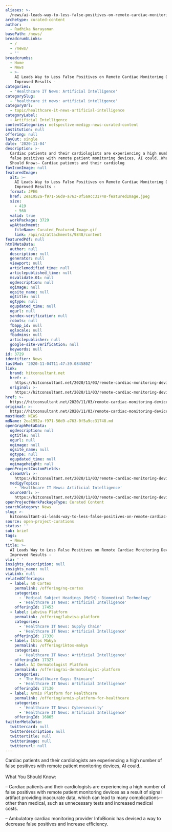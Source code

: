 ```yaml
---
aliases: >-
  /news/ai-leads-way-to-less-false-positives-on-remote-cardiac-monitoring-devices-improved-results
archetype: curated-content
author:
  - Radhika Narayanan
basePath: /news/
breadcrumbLinks:
  - /
  - /news/
  - ''
breadcrumbs:
  - Home
  - News
  - >-
    AI Leads Way to Less False Positives on Remote Cardiac Monitoring Devices,
    Improved Results -
categories:
  - 'Healthcare IT News: Artificial Intelligence'
categorySlug:
  - 'healthcare it news: artificial intelligence'
categoryUrl:
  - topic/healthcare-it-news-artificial-intelligence
categoryLabel:
  - Artificial Intelligence
contentCategories: netspective-medigy-news-curated-content
institution: null
offering: null
layOut: single
date: '2020-11-04'
description: >-
  Cardiac patients and their cardiologists are experiencing a high number of
  false positives with remote patient monitoring devices, AI could..What You
  Should Know:– Cardiac patients and their cardiolog
favIconImage: null
featuredImage:
  alt: >-
    AI Leads Way to Less False Positives on Remote Cardiac Monitoring Devices,
    Improved Results -
  format: JPEG
  href: 2ea1952a-f971-56d9-a763-0f5a9cc31748-featuredImage.jpeg
  size:
    - 419
    - 560
  valid: true
  workPackage: 3729
  wpAttachment:
    fileName: Curated_Featured_Image.gif
    link: /api/v3/attachments/9848/content
featuredPdf: null
htmlMetaData:
  author: null
  description: null
  generator: null
  viewport: null
  articlemodified_time: null
  articlepublished_time: null
  msvalidate.01: null
  ogdescription: null
  ogimage: null
  ogsite_name: null
  ogtitle: null
  ogtype: null
  ogupdated_time: null
  ogurl: null
  yandex-verification: null
  robots: null
  fbapp_id: null
  oglocale: null
  fbadmins: null
  articlepublisher: null
  google-site-verification: null
  keywords: null
id: 3729
identifier: News
lastMod: '2020-11-04T11:47:39.084580Z'
link:
  brand: hitconsultant.net
  href: >-
    https://hitconsultant.net/2020/11/03/remote-cardiac-monitoring-devices-false-positives/#.X6KUc4j7RPY
  original: >-
    https://hitconsultant.net/2020/11/03/remote-cardiac-monitoring-devices-false-positives/#.X6KUc4j7RPY
href: >-
  https://hitconsultant.net/2020/11/03/remote-cardiac-monitoring-devices-false-positives/#.X6KUc4j7RPY
original: >-
  https://hitconsultant.net/2020/11/03/remote-cardiac-monitoring-devices-false-positives/#.X6KUc4j7RPY
mastHead: NEWS
mdName: 2ea1952a-f971-56d9-a763-0f5a9cc31748.md
openGraphMetaData:
  ogdescription: null
  ogtitle: null
  ogurl: null
  ogimage: null
  ogsite_name: null
  ogtype: null
  ogupdated_time: null
  ogimageheight: null
openProjectCustomFields:
  cleanUrl: >-
    https://hitconsultant.net/2020/11/03/remote-cardiac-monitoring-devices-false-positives/#.X6KUc4j7RPY
  medigyTopics:
    - 'Healthcare IT News: Artificial Intelligence'
  sourceUrl: >-
    https://hitconsultant.net/2020/11/03/remote-cardiac-monitoring-devices-false-positives/#.X6KUc4j7RPY
openProjectWorkPackageType: Curated Content
searchCategory: News
slug: >-
  hitconsultant-ai-leads-way-to-less-false-positives-on-remote-cardiac-monitoring-devices-improved-results
source: open-project-curations
status: ''
sub: brief
tags:
  - News
title: >-
  AI Leads Way to Less False Positives on Remote Cardiac Monitoring Devices,
  Improved Results -
via: ' '
insights_description: null
insights_name: null
viaLink: null
relatedOfferings:
  - label: nQ Cortex
    permalink: /offering/nq-cortex
    categories:
      - 'Medical Subject Headings (MeSH): Biomedical Technology'
      - 'Healthcare IT News: Artificial Intelligence'
    offeringId: 17453
  - label: Labviva Platform
    permalink: /offering/labviva-platform
    categories:
      - 'Healthcare IT News: Supply Chain'
      - 'Healthcare IT News: Artificial Intelligence'
    offeringId: 17330
  - label: Iktos Makya
    permalink: /offering/iktos-makya
    categories:
      - 'Healthcare IT News: Artificial Intelligence'
    offeringId: 17327
  - label: AI Dermatologist Platform
    permalink: /offering/ai-dermatologist-platform
    categories:
      - 'The Healthcare Guys: Skincare'
      - 'Healthcare IT News: Artificial Intelligence'
    offeringId: 17130
  - label: Armis Platform for Healthcare
    permalink: /offering/armis-platform-for-healthcare
    categories:
      - 'Healthcare IT News: Cybersecurity'
      - 'Healthcare IT News: Artificial Intelligence'
    offeringId: 16865
twitterMetaData:
  twittercard: null
  twitterdescription: null
  twittertitle: null
  twitterimage: null
  twitterurl: null
---
```

<p>Cardiac patients and their cardiologists are experiencing a high number of false positives with remote patient monitoring devices, AI could..<br><br>What You Should Know:</p><p>– Cardiac patients and their cardiologists are experiencing a high number of false positives with remote patient monitoring devices as a result of signal artifact providing inaccurate data, which can lead to many complications—other than medical, such as unnecessary tests and increased medical costs.</p><p>– Ambulatory cardiac monitoring provider InfoBionic has devised a way to decrease false positives and increase efficiency.</p>